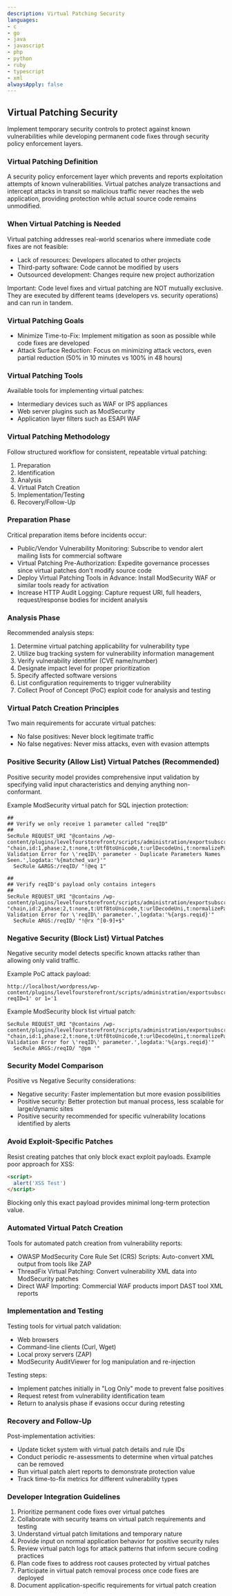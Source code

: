```yaml
---
description: Virtual Patching Security
languages:
- c
- go
- java
- javascript
- php
- python
- ruby
- typescript
- xml
alwaysApply: false
---
```


## Virtual Patching Security

Implement temporary security controls to protect against known vulnerabilities while developing permanent code fixes through security policy enforcement layers.

### Virtual Patching Definition

A security policy enforcement layer which prevents and reports exploitation attempts of known vulnerabilities. Virtual patches analyze transactions and intercept attacks in transit so malicious traffic never reaches the web application, providing protection while actual source code remains unmodified.

### When Virtual Patching is Needed

Virtual patching addresses real-world scenarios where immediate code fixes are not feasible:

- Lack of resources: Developers allocated to other projects
- Third-party software: Code cannot be modified by users
- Outsourced development: Changes require new project authorization

Important: Code level fixes and virtual patching are NOT mutually exclusive. They are executed by different teams (developers vs. security operations) and can run in tandem.

### Virtual Patching Goals

- Minimize Time-to-Fix: Implement mitigation as soon as possible while code fixes are developed
- Attack Surface Reduction: Focus on minimizing attack vectors, even partial reduction (50% in 10 minutes vs 100% in 48 hours)

### Virtual Patching Tools

Available tools for implementing virtual patches:
- Intermediary devices such as WAF or IPS appliances
- Web server plugins such as ModSecurity
- Application layer filters such as ESAPI WAF

### Virtual Patching Methodology

Follow structured workflow for consistent, repeatable virtual patching:

1. Preparation
2. Identification  
3. Analysis
4. Virtual Patch Creation
5. Implementation/Testing
6. Recovery/Follow-Up

### Preparation Phase

Critical preparation items before incidents occur:

- Public/Vendor Vulnerability Monitoring: Subscribe to vendor alert mailing lists for commercial software
- Virtual Patching Pre-Authorization: Expedite governance processes since virtual patches don't modify source code
- Deploy Virtual Patching Tools in Advance: Install ModSecurity WAF or similar tools ready for activation
- Increase HTTP Audit Logging: Capture request URI, full headers, request/response bodies for incident analysis

### Analysis Phase

Recommended analysis steps:

1. Determine virtual patching applicability for vulnerability type
2. Utilize bug tracking system for vulnerability information management
3. Verify vulnerability identifier (CVE name/number)
4. Designate impact level for proper prioritization
5. Specify affected software versions
6. List configuration requirements to trigger vulnerability
7. Collect Proof of Concept (PoC) exploit code for analysis and testing

### Virtual Patch Creation Principles

Two main requirements for accurate virtual patches:
- No false positives: Never block legitimate traffic
- No false negatives: Never miss attacks, even with evasion attempts

### Positive Security (Allow List) Virtual Patches (Recommended)

Positive security model provides comprehensive input validation by specifying valid input characteristics and denying anything non-conformant.

Example ModSecurity virtual patch for SQL injection protection:

```text
##
## Verify we only receive 1 parameter called "reqID"
##
SecRule REQUEST_URI "@contains /wp-content/plugins/levelfourstorefront/scripts/administration/exportsubscribers.php" "chain,id:1,phase:2,t:none,t:Utf8toUnicode,t:urlDecodeUni,t:normalizePathWin,t:lowercase,block,msg:'Input Validation Error for \'reqID\' parameter - Duplicate Parameters Names Seen.',logdata:'%{matched_var}'"
  SecRule &ARGS:/reqID/ "!@eq 1"

##
## Verify reqID's payload only contains integers
##
SecRule REQUEST_URI "@contains /wp-content/plugins/levelfourstorefront/scripts/administration/exportsubscribers.php" "chain,id:2,phase:2,t:none,t:Utf8toUnicode,t:urlDecodeUni,t:normalizePathWin,t:lowercase,block,msg:'Input Validation Error for \'reqID\' parameter.',logdata:'%{args.reqid}'"
  SecRule ARGS:/reqID/ "!@rx ^[0-9]+$"
```

### Negative Security (Block List) Virtual Patches

Negative security model detects specific known attacks rather than allowing only valid traffic.

Example PoC attack payload:
```text
http://localhost/wordpress/wp-content/plugins/levelfourstorefront/scripts/administration/exportsubscribers.php?reqID=1' or 1='1
```

Example ModSecurity block list virtual patch:
```text
SecRule REQUEST_URI "@contains /wp-content/plugins/levelfourstorefront/scripts/administration/exportsubscribers.php" "chain,id:1,phase:2,t:none,t:Utf8toUnicode,t:urlDecodeUni,t:normalizePathWin,t:lowercase,block,msg:'Input Validation Error for \'reqID\' parameter.',logdata:'%{args.reqid}'"
  SecRule ARGS:/reqID/ "@pm '"
```

### Security Model Comparison

Positive vs Negative Security considerations:
- Negative security: Faster implementation but more evasion possibilities
- Positive security: Better protection but manual process, less scalable for large/dynamic sites
- Positive security recommended for specific vulnerability locations identified by alerts

### Avoid Exploit-Specific Patches

Resist creating patches that only block exact exploit payloads. Example poor approach for XSS:

```html
<script>
  alert('XSS Test')
</script>
```

Blocking only this exact payload provides minimal long-term protection value.

### Automated Virtual Patch Creation

Tools for automated patch creation from vulnerability reports:
- OWASP ModSecurity Core Rule Set (CRS) Scripts: Auto-convert XML output from tools like ZAP
- ThreadFix Virtual Patching: Convert vulnerability XML data into ModSecurity patches
- Direct WAF Importing: Commercial WAF products import DAST tool XML reports

### Implementation and Testing

Testing tools for virtual patch validation:
- Web browsers
- Command-line clients (Curl, Wget)
- Local proxy servers (ZAP)
- ModSecurity AuditViewer for log manipulation and re-injection

Testing steps:
- Implement patches initially in "Log Only" mode to prevent false positives
- Request retest from vulnerability identification team
- Return to analysis phase if evasions occur during retesting

### Recovery and Follow-Up

Post-implementation activities:
- Update ticket system with virtual patch details and rule IDs
- Conduct periodic re-assessments to determine when virtual patches can be removed
- Run virtual patch alert reports to demonstrate protection value
- Track time-to-fix metrics for different vulnerability types

### Developer Integration Guidelines

1. Prioritize permanent code fixes over virtual patches
2. Collaborate with security teams on virtual patch requirements and testing
3. Understand virtual patch limitations and temporary nature
4. Provide input on normal application behavior for positive security rules
5. Review virtual patch logs for attack patterns that inform secure coding practices
6. Plan code fixes to address root causes protected by virtual patches
7. Participate in virtual patch removal process once code fixes are deployed
8. Document application-specific requirements for virtual patch creation